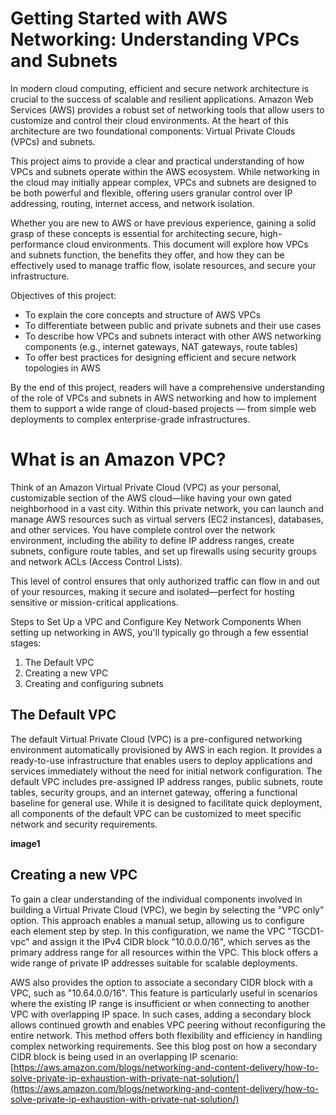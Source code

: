 # Getting Started with AWS Networking: Understanding VPCs and Subnets

In modern cloud computing, efficient and secure network architecture is crucial to the success of scalable and resilient applications. Amazon Web Services (AWS) provides a robust set of networking tools that allow users to customize and control their cloud environments. At the heart of this architecture are two foundational components: Virtual Private Clouds (VPCs) and subnets.

This project aims to provide a clear and practical understanding of how VPCs and subnets operate within the AWS ecosystem. While networking in the cloud may initially appear complex, VPCs and subnets are designed to be both powerful and flexible, offering users granular control over IP addressing, routing, internet access, and network isolation.

Whether you are new to AWS or have previous experience, gaining a solid grasp of these concepts is essential for architecting secure, high-performance cloud environments. This document will explore how VPCs and subnets function, the benefits they offer, and how they can be effectively used to manage traffic flow, isolate resources, and secure your infrastructure.

Objectives of this project:

- To explain the core concepts and structure of AWS VPCs
- To differentiate between public and private subnets and their use cases
- To describe how VPCs and subnets interact with other AWS networking components (e.g., internet gateways, NAT gateways, route tables)
- To offer best practices for designing efficient and secure network topologies in AWS

By the end of this project, readers will have a comprehensive understanding of the role of VPCs and subnets in AWS networking and how to implement them to support a wide range of cloud-based projects — from simple web deployments to complex enterprise-grade infrastructures.

# What is an Amazon VPC?

Think of an Amazon Virtual Private Cloud (VPC) as your personal, customizable section of the AWS cloud—like having your own gated neighborhood in a vast city. Within this private network, you can launch and manage AWS resources such as virtual servers (EC2 instances), databases, and other services. You have complete control over the network environment, including the ability to define IP address ranges, create subnets, configure route tables, and set up firewalls using security groups and network ACLs (Access Control Lists).

This level of control ensures that only authorized traffic can flow in and out of your resources, making it secure and isolated—perfect for hosting sensitive or mission-critical applications.

Steps to Set Up a VPC and Configure Key Network Components
When setting up networking in AWS, you'll typically go through a few essential stages:

1. The Default VPC
2. Creating a new VPC
3. Creating and configuring subnets

## The Default VPC
The default Virtual Private Cloud (VPC) is a pre-configured networking environment automatically provisioned by AWS in each region. It provides a ready-to-use infrastructure that enables users to deploy applications and services immediately without the need for initial network configuration. The default VPC includes pre-assigned IP address ranges, public subnets, route tables, security groups, and an internet gateway, offering a functional baseline for general use. While it is designed to facilitate quick deployment, all components of the default VPC can be customized to meet specific network and security requirements.

**image1**

## Creating a new VPC
To gain a clear understanding of the individual components involved in building a Virtual Private Cloud (VPC), we begin by selecting the "VPC only" option. This approach enables a manual setup, allowing us to configure each element step by step. In this configuration, we name the VPC "TGCD1-vpc" and assign it the IPv4 CIDR block "10.0.0.0/16", which serves as the primary address range for all resources within the VPC. This block offers a wide range of private IP addresses suitable for scalable deployments.

AWS also provides the option to associate a secondary CIDR block with a VPC, such as "10.64.0.0/16". This feature is particularly useful in scenarios where the existing IP range is insufficient or when connecting to another VPC with overlapping IP space. In such cases, adding a secondary block allows continued growth and enables VPC peering without reconfiguring the entire network. This method offers both flexibility and efficiency in handling complex networking requirements. See this blog post on how a secondary CIDR block is being used in an overlapping IP scenario: [https://aws.amazon.com/blogs/networking-and-content-delivery/how-to-solve-private-ip-exhaustion-with-private-nat-solution/](https://aws.amazon.com/blogs/networking-and-content-delivery/how-to-solve-private-ip-exhaustion-with-private-nat-solution/)
